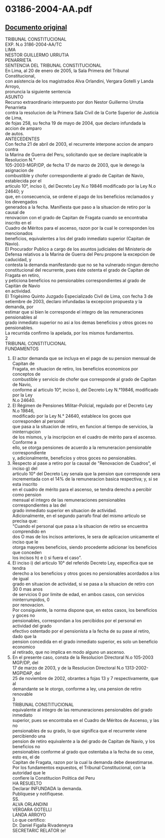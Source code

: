 
03186-2004-AA.pdf
=================
  
[Documento original](https://tc.gob.pe/jurisprudencia/2005/03186-2004-AA.pdf)  
---  
TRIBUNAL CONSTITUCIONAL  
EXP. N.o 3186-2004-AA/TC  
LIMA  
NESTOR GUILLERMO URRUTIA  
PENARRIETA  
SENTENCIA DEL TRIBUNAL CONSTITUCIONAL  
En Lima, al 20 de enero de 2005, la Sala Primera del Tribunal Constitucional,  
con asistencia de los magistrados Alva Orlandini, Vergara Gotelli y Landa Arroyo,  
pronuncia la siguiente sentencia  
ASUNTO  
Recurso extraordinario interpuesto por don Nestor Guillermo Urrutia Penarrieta  
contra la resolucion de la Primera Sala Civil de la Corte Superior de Justicia de Lima,  
de fojas 258, su fecha 19 de mayo de 2004, que declaro infundada la accion de amparo  
de autos.  
ANTECEDENTES  
Con fecha 21 de abril de 2003, el recurrente interpone accion de amparo contra  
la Marina de Guerra del Peru, solicitando que se declare inaplicable la Resolucion N.°  
105-2003-MGP/DP, de fecha 17 de marzo de 2003, que le denego la asignacion de  
combustible y chofer correspondiente al grado de Capitan de Navio, establecida por el  
articulo 10°, inciso i), del Decreto Ley N.o 19846 modificado por la Ley N.o 24640; y  
que, en consecuencia, se ordene el pago de los beneficios reclamados y los devengados  
generados a la fecha. Manifiesta que paso a la situacion de retiro por la causal de  
renovacion con el grado de Capitan de Fragata cuando se encontraba inscrito en el  
Cuadro de Méritos para el ascenso, razon por la cual le corresponden los mencionados  
beneficios, equivalentes a los del grado inmediato superior (Capitan de Navio).  
El Procurador Publico a cargo de los asuntos judiciales del Ministerio de  
Defensa relativos a la Marina de Guerra del Peru propone la excepcion de caducidad, y  
contesta la demanda manifestando que no se ha vulnerado ningun derecho  
constitucional del recurrente, pues éste ostenta el grado de Capitan de Fragata en retiro,  
y peticiona beneficios no pensionables correspondientes al grado de Capitàn de Navio  
en actividad.  
El Trigésimo Quinto Juzgado Especializado Civil de Lima, con fecha 3 de  
setiembre de 2003, declaro infundadas la excepcion propuesta y la demanda, por  
estimar que si bien le corresponde el integro de las remuneraciones pensionables al  
grado inmediato superior no asi a los demas beneficios y otros goces no pensionables.  
La recurrida confirmo la apelada, por los mismos fundamentos.  
2  
TRIBUNAL CONSTITUCIONAL  
FUNDAMENTOS  
1. El actor demanda que se incluya en el pago de su pension mensual de Capitan de  
Fragata, en situacion de retiro, los beneficios economicos por conceptos de  
combustible y servicio de chofer que corresponde al grado de Capitan de Navio,  
conforme al articulo 10°, inciso i), del Decreto Ley N.°19846, modificado por la Ley  
N.o 24640.  
2. El Régimen de Pensiones Militar-Policial, regulado por el Decreto Ley N.o 19846,  
modificado por la Ley N.° 24640, establece los goces que corresponden al personal  
que pasa a la situacion de retiro, en funcion al tiempo de servicios, la ininterrupcion  
de los mismos, y la inscripcion en el cuadro de mérito para el ascenso. Conforme a  
ello, se otorga pensiones de acuerdo a la remuneracion pensionable correspondiente  
y, adicionalmente, beneficios y otros goces no pensionables.  
3. Respecto al pase a retiro por la causal de "Renovacion de Cuadros", el inciso g) del  
articulo 10° del Decreto Ley senala que la pension que corresponde sera  
incrementada con el 14% de la remuneracion basica respectiva; y, si se esta inscrito  
en el cuadro de mérito para el ascenso, se tendra derecho a percibir como pension  
mensual el integro de las remuneraciones pensionables correspondientes a las del  
grado inmediato superior en situacion de actividad.  
Adicionalmente, en el segundo parrafo final del mismo articulo se precisa que:  
"Cuando el personal que pasa a la situacion de retiro se encuentra comprendido en  
dos O mas de los incisos anteriores, le sera de aplicacion unicamente el inciso que le  
otorga mayores beneficios, siendo procedente adicionar los beneficios que conceden  
los incisos h) e i) si fuera el caso".  
4. El inciso i) del articulo 10° del referido Decreto Ley, especifica que se tendra  
derecho a los beneficios y otros goces no pensionables acordados a los de igual  
grado en situacion de actividad, si se pasa a la situacion de retiro con 30 0 mas anos  
de servicios 0 por limite de edad, en ambos casos, con servicios ininterrumpidos, 0  
por renovacion.  
Por consiguiente, la norma dispone que, en estos casos, los beneficios y goces no  
pensionables, correspondan a los percibidos por el personal en actividad del grado  
efectivo ostentado por el pensionista a la fecha de su pase al retiro, dado que la  
pension concedida en el grado inmediato superior, es solo un beneficio economico  
al retirado, que no implica en modo alguno un ascenso.  
5. En el presente caso, consta de la Resolucion Directoral N.o 105-2003 MGP/DP, del  
17 de marzo de 2003, y de la Resolucion Directoral N.o 1313-2002-MGPIDAP, del  
25 de noviembre de 2002, obrantes a fojas 13 y 7 respectivamente, que al  
demandante se le otorgo, conforme a ley, una pension de retiro renovable  
3  
TRIBUNAL CONSTITUCIONAL  
equivalente al integro de las remuneraciones pensionables del grado inmediato  
superior, pues se encontraba en el Cuadro de Méritos de Ascenso, y las no  
pensionables de su grado, lo que significa que el recurrente viene percibiendo una  
pension de retiro equivalente a la del grado de Capitan de Navio, y los beneficios no  
pensionables conforme al grado que ostentaba a la fecha de su cese, esto es, el de  
Capitan de Fragata, razon por la cual la demanda debe desestimarse.  
Por los fundamentos expuestos, el Tribunal Constitucional, con la autoridad que le  
confiere la Constitucion Politica del Peru  
HA RESUELTO  
Declarar INFUNDADA la demanda.  
Publiquese y notifiquese.  
SS.  
ALVA ORLANDINI  
VERGARA GOTELLI  
LANDA ARROYO  
Lo que certifico:  
Dr. Daniel Figalla Rivadeneyra  
SECRETARIC RELATOR (e!